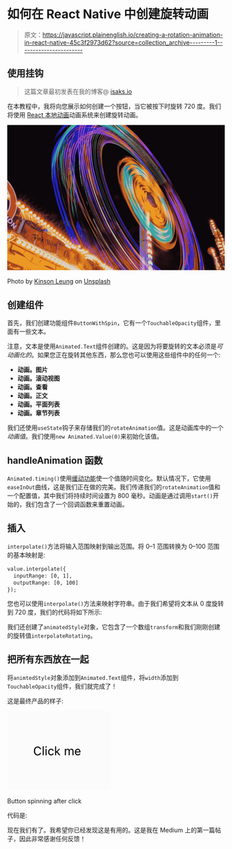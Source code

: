 # 如何在 React Native 中创建旋转动画

> 原文：<https://javascript.plainenglish.io/creating-a-rotation-animation-in-react-native-45c3f2973d62?source=collection_archive---------1----------------------->

## 使用挂钩

> 这篇文章最初发表在我的博客@ [isaks.io](https://isaks.io/blog/2021-03-17/creating-a-rotation-animation-in-react-native/)

在本教程中，我将向您展示如何创建一个按钮，当它被按下时旋转 720 度。我们将使用 [React 本地动画](https://reactnative.dev/docs/animated)动画系统来创建旋转动画。

![](img/106bee7ae4fb75ee3685e6536f6daad0.png)

Photo by [Kinson Leung](https://unsplash.com/@filmprint?utm_source=medium&utm_medium=referral) on [Unsplash](https://unsplash.com?utm_source=medium&utm_medium=referral)

## 创建组件

首先，我们创建功能组件`ButtonWithSpin`，它有一个`TouchableOpacity`组件，里面有一些文本。

注意，文本是使用`Animated.Text`组件创建的。这是因为将要旋转的文本必须是*可动画化的*。如果您正在旋转其他东西，那么您也可以使用这些组件中的任何一个:

*   **动画。图片**
*   **动画。滚动视图**
*   **动画。查看**
*   **动画。正文**
*   **动画。平面列表**
*   **动画。章节列表**

我们还使用`useState`钩子来存储我们的`rotateAnimation`值。这是动画库中的一个*动画值*。我们使用`new Animated.Value(0)`来初始化该值。

## handleAnimation 函数

`Animated.timing()`使用[缓动功能](https://reactnative.dev/docs/easing)使一个值随时间变化。默认情况下，它使用`easeInOut`曲线，这是我们正在做的完美。我们传递我们的`rotateAnimation`值和一个配置值，其中我们将持续时间设置为 800 毫秒。动画是通过调用`start()`开始的，我们包含了一个回调函数来重置动画。

## 插入

`interpolate()`方法将输入范围映射到输出范围。将 0–1 范围转换为 0–100 范围的基本映射是:

```
value.interpolate({
  inputRange: [0, 1],
  outputRange: [0, 100]
});
```

您也可以使用`interpolate()`方法来映射字符串。由于我们希望将文本从 0 度旋转到 720 度，我们的代码将如下所示:

我们还创建了`animatedStyle`对象，它包含了一个数组`transform`和我们刚刚创建的旋转值`interpolateRotating`。

## 把所有东西放在一起

将`animtedStyle`对象添加到`Animated.Text`组件，将`width`添加到`TouchableOpacity`组件，我们就完成了！

这是最终产品的样子:

![](img/284c151a0042a300771f59261b62cc40.png)

Button spinning after click

代码是:

现在我们有了。我希望你已经发现这是有用的。这是我在 Medium 上的第一篇帖子，因此非常感谢任何反馈！